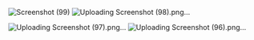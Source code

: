 ![Screenshot (99)](https://github.com/vaifalifkhan17/SORAK-SOLUSI-RAKYAT/assets/91107734/b958c17f-6b60-4759-b986-0ea090fdfaef)
![Uploading Screenshot (98).png…]()

![Uploading Screenshot (97).png…]()
![Uploading Screenshot (96).png…]()
